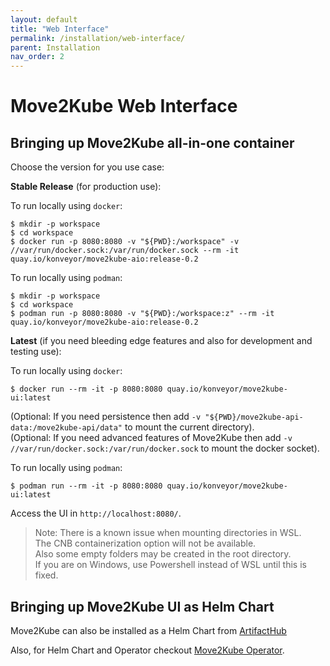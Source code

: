 ```yaml
---
layout: default
title: "Web Interface"
permalink: /installation/web-interface/
parent: Installation
nav_order: 2
---
```


# Move2Kube Web Interface

## Bringing up Move2Kube all-in-one container

Choose the version for you use case:

**Stable Release** (for production use):

To run locally using `docker`:

```shell
$ mkdir -p workspace
$ cd workspace
$ docker run -p 8080:8080 -v "${PWD}:/workspace" -v //var/run/docker.sock:/var/run/docker.sock --rm -it quay.io/konveyor/move2kube-aio:release-0.2
```

To run locally using `podman`:

```shell
$ mkdir -p workspace 
$ cd workspace
$ podman run -p 8080:8080 -v "${PWD}:/workspace:z" --rm -it quay.io/konveyor/move2kube-aio:release-0.2
```

**Latest** (if you need bleeding edge features and also for development and testing use):

To run locally using `docker`:

```shell
$ docker run --rm -it -p 8080:8080 quay.io/konveyor/move2kube-ui:latest
```
(Optional: If you need persistence then add `-v "${PWD}/move2kube-api-data:/move2kube-api/data"` to mount the current directory).  
(Optional: If you need advanced features of Move2Kube then add `-v //var/run/docker.sock:/var/run/docker.sock` to mount the docker socket).

To run locally using `podman`:

```shell
$ podman run --rm -it -p 8080:8080 quay.io/konveyor/move2kube-ui:latest
```

Access the UI in `http://localhost:8080/`.

   > Note: There is a known issue when mounting directories in WSL.  
   The CNB containerization option will not be available.  
   Also some empty folders may be created in the root directory.  
   If you are on Windows, use Powershell instead of WSL until this is fixed.

## Bringing up Move2Kube UI as Helm Chart  

Move2Kube can also be installed as a Helm Chart from [ArtifactHub](https://artifacthub.io/packages/helm/move2kube/move2kube/0.2.0-beta.0?modal=install)

Also, for Helm Chart and Operator checkout [Move2Kube Operator](https://github.com/konveyor/move2kube-operator).
